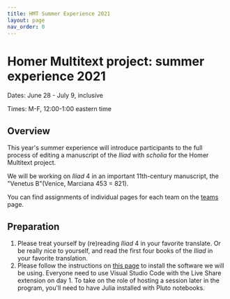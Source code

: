 ```yaml
---
title: HMT Summer Experience 2021
layout: page
nav_order: 0
---
```



# Homer Multitext project: summer experience 2021

Dates: June 28 - July 9, inclusive

Times: M-F, 12:00-1:00 eastern time

## Overview

This year's summer experience will introduce participants to the full process of editing a manuscript of the *Iliad* with *scholia* for the Homer Multitext project.

We will be working on *Iliad* 4 in an important 11th-century manuscript, the "Venetus B"(Venice, Marciana 453 = 821).

You can find assignments of individual pages for each team on the [teams](./teams/) page.



## Preparation

1. Please treat yourself by (re)reading *Iliad* 4 in your favorite translate.  Or be really nice to yourself, and read the first four books of the *Iliad* in your favorite translation.
2. Please follow the instructions on  [this page](./tech/) to install the software we will be using. Everyone need to use Visual Studio Code with the Live Share extension on day 1.  To take on the role of hosting a session later in the program, you'll need to have Julia installed with Pluto notebooks.